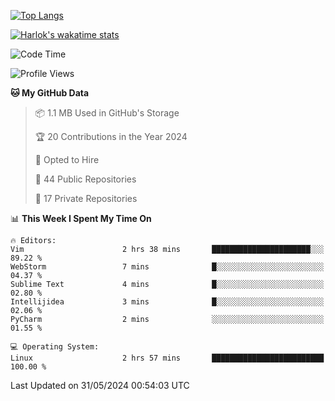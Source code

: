 [![Top Langs](https://github-readme-stats.vercel.app/api/top-langs/?username=remisiki&theme=dracula&layout=compact&hide=Jupyter%20Notebook,CSS,HTML&langs_count=10&exclude_repo=GMM-Demux-GUI)](https://github.com/anuraghazra/github-readme-stats)

[![Harlok's wakatime stats](https://github-readme-stats.vercel.app/api/wakatime?username=@remisiki&theme=dracula&layout=compact&langs_count=10&hide=other,html,css,text,json,markdown,jupyter)](https://github.com/anuraghazra/github-readme-stats)

<!--START_SECTION:waka-->
![Code Time](http://img.shields.io/badge/Code%20Time-824%20hrs%201%20min-blue)

![Profile Views](http://img.shields.io/badge/Profile%20Views-0-blue)

**🐱 My GitHub Data** 

> 📦 1.1 MB Used in GitHub's Storage 
 > 
> 🏆 20 Contributions in the Year 2024
 > 
> 💼 Opted to Hire
 > 
> 📜 44 Public Repositories 
 > 
> 🔑 17 Private Repositories 
 > 
📊 **This Week I Spent My Time On** 

```text
🔥 Editors: 
Vim                      2 hrs 38 mins       ██████████████████████░░░   89.22 % 
WebStorm                 7 mins              █░░░░░░░░░░░░░░░░░░░░░░░░   04.37 % 
Sublime Text             4 mins              █░░░░░░░░░░░░░░░░░░░░░░░░   02.80 % 
Intellijidea             3 mins              █░░░░░░░░░░░░░░░░░░░░░░░░   02.06 % 
PyCharm                  2 mins              ░░░░░░░░░░░░░░░░░░░░░░░░░   01.55 % 

💻 Operating System: 
Linux                    2 hrs 57 mins       █████████████████████████   100.00 % 
```


 Last Updated on 31/05/2024 00:54:03 UTC
<!--END_SECTION:waka-->
